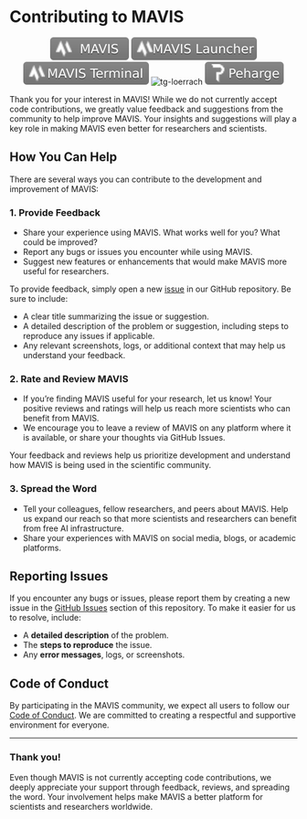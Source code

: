# Contributing to MAVIS

<div align="center">
   <img alt="mavis" src="https://github.com/Peharge/MAVIS-images/blob/main/mavis-img-main/MAVIS-icon-banner-3.svg">
   <img alt="mavis-launcher" src="https://github.com/Peharge/MAVIS-images/blob/main/mavis-img-main/MAVIS-launcher-icon-banner-3.svg">
   <img alt="mavis-terminal" src="https://github.com/Peharge/MAVIS-images/blob/main/mavis-img-main/MAVIS-terminal-icon-banner-3.svg">
   <img alt="tg-loerrach" src="https://img.shields.io/badge/TG Lörrach-red?style=flat">
   <img alt="peharge" src="https://github.com/Peharge/MAVIS-images/blob/main/mavis-img-main/Peharge-icon-banner-3.svg">
</div>

Thank you for your interest in MAVIS! While we do not currently accept code contributions, we greatly value feedback and suggestions from the community to help improve MAVIS. Your insights and suggestions will play a key role in making MAVIS even better for researchers and scientists.

## How You Can Help

There are several ways you can contribute to the development and improvement of MAVIS:

### 1. **Provide Feedback**
   - Share your experience using MAVIS. What works well for you? What could be improved?
   - Report any bugs or issues you encounter while using MAVIS.
   - Suggest new features or enhancements that would make MAVIS more useful for researchers.

   To provide feedback, simply open a new [issue](https://github.com/Peharge/MAVIS/issues) in our GitHub repository. Be sure to include:
   - A clear title summarizing the issue or suggestion.
   - A detailed description of the problem or suggestion, including steps to reproduce any issues if applicable.
   - Any relevant screenshots, logs, or additional context that may help us understand your feedback.

### 2. **Rate and Review MAVIS**
   - If you’re finding MAVIS useful for your research, let us know! Your positive reviews and ratings will help us reach more scientists who can benefit from MAVIS.
   - We encourage you to leave a review of MAVIS on any platform where it is available, or share your thoughts via GitHub Issues.
   
   Your feedback and reviews help us prioritize development and understand how MAVIS is being used in the scientific community.

### 3. **Spread the Word**
   - Tell your colleagues, fellow researchers, and peers about MAVIS. Help us expand our reach so that more scientists and researchers can benefit from free AI infrastructure.
   - Share your experiences with MAVIS on social media, blogs, or academic platforms.

## Reporting Issues

If you encounter any bugs or issues, please report them by creating a new issue in the [GitHub Issues](https://github.com/Peharge/MAVIS/issues) section of this repository. To make it easier for us to resolve, include:

- A **detailed description** of the problem.
- The **steps to reproduce** the issue.
- Any **error messages**, logs, or screenshots.
  
## Code of Conduct

By participating in the MAVIS community, we expect all users to follow our [Code of Conduct](CODE_OF_CONDUCT.md). We are committed to creating a respectful and supportive environment for everyone.

---

### Thank you!

Even though MAVIS is not currently accepting code contributions, we deeply appreciate your support through feedback, reviews, and spreading the word. Your involvement helps make MAVIS a better platform for scientists and researchers worldwide.
